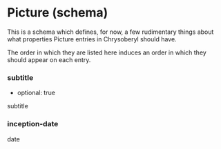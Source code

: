 Picture (schema)
================

This is a schema which defines, for now, a few rudimentary things about
what properties Picture entries in Chrysoberyl should have.

The order in which they are listed here induces an order in which they
should appear on each entry.

### subtitle

*   optional: true

subtitle

### inception-date

date
